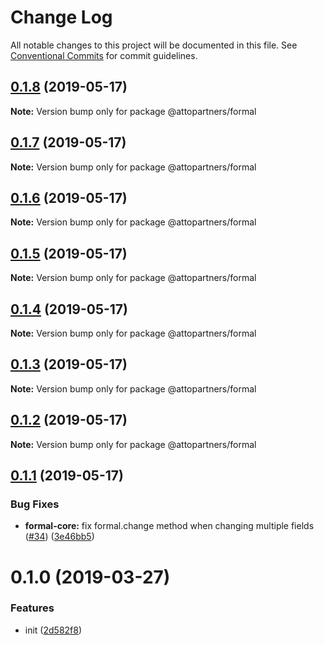 # Change Log

All notable changes to this project will be documented in this file.
See [Conventional Commits](https://conventionalcommits.org) for commit guidelines.

## [0.1.8](https://github.com/attopartners/formal/compare/v0.1.7...v0.1.8) (2019-05-17)

**Note:** Version bump only for package @attopartners/formal

## [0.1.7](https://github.com/attopartners/formal/compare/v0.1.6...v0.1.7) (2019-05-17)

**Note:** Version bump only for package @attopartners/formal

## [0.1.6](https://github.com/attopartners/formal/compare/v0.1.5...v0.1.6) (2019-05-17)

**Note:** Version bump only for package @attopartners/formal

## [0.1.5](https://github.com/attopartners/formal/compare/v0.1.4...v0.1.5) (2019-05-17)

**Note:** Version bump only for package @attopartners/formal

## [0.1.4](https://github.com/attopartners/formal/compare/v0.1.3...v0.1.4) (2019-05-17)

**Note:** Version bump only for package @attopartners/formal

## [0.1.3](https://github.com/attopartners/formal/compare/v0.1.2...v0.1.3) (2019-05-17)

**Note:** Version bump only for package @attopartners/formal

## [0.1.2](https://github.com/attopartners/formal/compare/v0.1.1...v0.1.2) (2019-05-17)

**Note:** Version bump only for package @attopartners/formal

## [0.1.1](https://github.com/attopartners/formal/compare/v0.1.0...v0.1.1) (2019-05-17)

### Bug Fixes

- **formal-core:** fix formal.change method when changing multiple fields ([#34](https://github.com/attopartners/formal/issues/34)) ([3e46bb5](https://github.com/attopartners/formal/commit/3e46bb5))

# 0.1.0 (2019-03-27)

### Features

- init ([2d582f8](https://github.com/kevinwolfcr/formal/commit/2d582f8))
